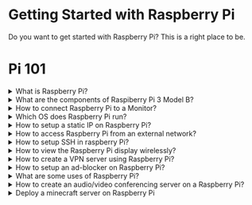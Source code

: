 # Getting Started with Raspberry Pi


Do you want to get started with Raspberry Pi? This is a right place to be.

# Pi 101


<details> 
  <summary>What is Raspberry Pi? </summary>
  Raspberry Pi is credit-card sized computer system.

  </table>
</details>

<details> 
  <summary>What are the components of Raspiberry Pi 3 Model B? </summary>
  
  Its components are listed below:<br>
  - USB Port x4<br>
  - LAN port<br>
  - In-built WiFi Modubr<br>
  - Display Port<br>
  - HDMI Port for Video Output<br>
  - Charging Port<br>
  - Memory Card<br>
  - Audio & Video Jack<br>
  - MicroSD Slot<br>
  - On-board Bluetooth 4.1 WiFI<br>
  GPIO Pins<br>
  ![My Image](https://github.com/collabnix/raspberrypi/blob/master/images/IMG_20200829_124256.jpg)
  </table>
  
</details>

<details> 
  <summary>How to connect Raspberry Pi to a Monitor? </summary>
  Using HDMI cable
  
![My Image](https://github.com/collabnix/raspberrypi/blob/master/images/IMG_20200829_125708.jpg)


  </table>
</details>


<details> 
  <summary>Which OS does Raspberry Pi run? </summary>
  Raspbian OS

  </table>
</details>

<details> 
  <summary>How to setup a static IP on Raspberry Pi?</summary>


* Open DHCP config for editing

```sh
sudo vim /etc/dhcpcd.conf
```

* Add your network interface at the top (run `route -n` to check yours)


```sh
# eth0 or whatever interface you use
interface wlan0

# This will always be your IP when you connect to this gateway
static ip_address=192.168.1.99

# Default gateway IP
static routers=192.168.1.1

# Space separated list of DNS servers
# The ones added here are Cloudflare servers
static domain_name_servers=1.1.1.1 1.0.0.1
```

* Save and reboot!

  </table>
</details>


<details> 
  <summary>How to access Raspberry Pi from an external network?</summary>
  You need to go into your router settings and set up port forwarding to the static IP of your raspberry pi, which you can get by running the following command:
  `hostname -I`

If you want to ssh into your rpi from external network then use the static IP and port 22, if any other service then use the same IP with the port of your choice.

  </table>
</details>



<details> 
  <summary>How to setup SSH in raspberry Pi?</summary>

* Run the following command and enable ssh:

```sh
sudo raspi-config
```

* Get your local IP

```sh
hostname -I

# or
ip addr | grep 192.168
```

* Go to raspberry PI and generate the SSH key pair (id_rsa and id_rsa.pub)

```sh
ssh-keygen -t rsa
```

* Add the key in known_hosts

```sh
cat id_rsa.pub >> ~/.ssh/known_hosts
```

* Do not keep the private key on the rpi for safety concerns. Copy it over to the client machine. To connect, run:

```sh
ssh -i id_rsa pi@<ip-addr-of-pi>
```
  </table>
</details>

<details> 
  <summary>How to view the Raspberry Pi display wirelessly?</summary>
  This can be done by using a VNC server on the raspberry pi and a VNC viewer on the client computer. The most secure way of doing this is using VNC over SSH.

  * VNC over SSH tunnel. On the client machine run:

```sh
ssh -L 5901:localhost:5901 -N -f <distant_user>@<server_ip>
```

* Make sure the pi is running a vncserver on localhost only:

```sh
# run this first
vncserver :1 -geometry 1280x800 -depth 16 -localhost -nolisten tcp
```

* Connect to the vnc using client machine

```sh
xtightvncviewer localhost:1 -compresslevel 9 -quality 4 -depth 8
```

  </table>
</details>

<details> 
  <summary>How to create a VPN server using Raspberry Pi?</summary>

  * Install openvpn and wget

* Get the openvpn installation script (only runs on Ubuntu, Fedora, CentOS) chmod and execute it as a superuser

```sh
wget https://raw.githubusercontent.com/Angristan/openvpn-install/master/openvpn-install.sh

chmod +x openvpn-install.sh

sudo ./openvpn-install.sh
```

* This will create a `.ovpn` file. Copy it to the client.

* In the client machine use this to connect to the VPN:

```sh
openvpn <name-of-conf>.ovpn

# or copy it here
sudo cp Downloads/*.ovpn /etc/openvpn/client/client.conf

openvpn /etc/openvpn/client/client.conf
```

  </table>
</details>

<details> 
  <summary>How to setup an ad-blocker on Raspberry Pi?</summary>

* A single command installation can be done by the following URL

```
curl -sSL https://install.pi-hole.net | bash
```

* Make sure you have a static IP first

* Go through the default options in the installation

* Admin portal password reset

```
pihole -a -p
```

* Adding domains for blocklist

```
pihole -w <domain>
```

* For bulk adding URLs with domains go to the admin portal: `Group Management > Adlists`. In the Address, copy paste the contents of [the blocklist](./blocklist.txt), which contains about 3 million domains.

* After adding domains, update the lists using `pihole -g` or from the tools section of the admin portal (<IP>/admin).

  </table>
</details>

<details> 
  <summary>What are some uses of Raspberry Pi?</summary>

* NAS (Network Attached Storage) server using `OMV` ([OpenMediaVault](https://www.openmediavault.org/))

* Media streaming OS using `OSMC` ([Open Source Media Center](https://osmc.tv/)) or Kodi Media streming server

* Network Wide Adblocker using [Pi-Hole](https://pi-hole.net/)

* VPN (Virtual Private Network) server using [openvpn](https://github.com/Nyr/openvpn-install)

* Tor Relay and a personal tor network using [tor-box](https://github.com/CMoncur/tor_box)

* Lightweight Kubernetes cluster using [k3s](https://github.com/rancher/k3s)

* A retro gaming machine/emulator using [RetroPie](https://retropie.org.uk/)

* An ethical hacking drop box since [Kali Linux](https://www.offensive-security.com/kali-linux-arm-images/) is available for 32 and 64 bit ARM architecture

* A telegram bot server which is very easy to setup since it does not need direct network ingress

* A chat, audio and video conferencing server using [jitsi-meet](https://jitsi.github.io/handbook/docs/devops-guide/devops-guide-quickstart)

  </table>
</details>

<details> 
  <summary>How to create an audio/video conferencing server on a Raspberry Pi?</summary>
  Jitsi is a opensource server and video-bridge for hosting a chat, audio and video conferencing server on a raspberry pi.
  It can be deployed easily on any debian based distro but requires port-forwarding to be enabled from the router settings.

  * [Install jitsi-meet with docker](https://jitsi.github.io/handbook/docs/devops-guide/devops-guide-docker)
  * [Install jitsi-meet the regular way](https://jitsi.github.io/handbook/docs/devops-guide/devops-guide-quickstart)

  During the process of the installation, you will have to point a DNS domain name to your raspberry pi. Use the same link as a sevrer URL in your [jitsi-meet mobile application to use your server.](https://jitsi.org/downloads/) 

  [Here](https://www.youtube.com/watch?v=IQRwtUamHQU&t=1078s) is a video that might help with the installation.

  </table>
</details>

<details> 
  <summary>Deploy a minecraft server on Raspberry Pi</summary>
  Take a look at [this amazing](https://www.thegeekpub.com/260634/how-to-create-a-raspberry-pi-minecraft-server/) article in order to deploy a minecraft server on your pi. Note that you would have to setup port forwarding on your router for making the server public.

  </table>
</details>
